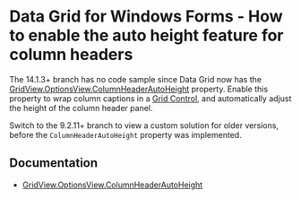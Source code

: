 # Data Grid for Windows Forms - How to enable the auto height feature for column headers

The 14.1.3+ branch has no code sample since Data Grid now has the [GridView.OptionsView.ColumnHeaderAutoHeight](https://docs.devexpress.com/WindowsForms/DevExpress.XtraGrid.Views.Grid.GridOptionsView.ColumnHeaderAutoHeight) property. Enable this property 
to wrap column captions in a [Grid Control](https://docs.devexpress.com/WindowsForms/3455/controls-and-libraries/data-grid), and automatically adjust the height of the column header panel.

Switch to the 9.2.11+ branch to view a custom solution for older versions, before the `ColumnHeaderAutoHeight` property was implemented.

## Documentation
- [GridView.OptionsView.ColumnHeaderAutoHeight](https://docs.devexpress.com/WindowsForms/DevExpress.XtraGrid.Views.Grid.GridOptionsView.ColumnHeaderAutoHeight)
